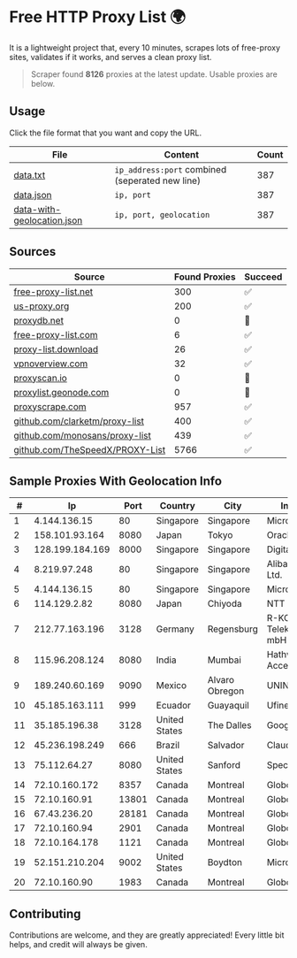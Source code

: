 
# Free HTTP Proxy List 🌍

It is a lightweight project that, every 10 minutes, scrapes lots of free-proxy sites, validates if it works, and serves a clean proxy list.


> Scraper found **8126** proxies at the latest update. Usable proxies are below.

## Usage

Click the file format that you want and copy the URL.


|File|Content|Count|
|----|-------|-----|
|[data.txt](https://raw.githubusercontent.com/themiralay/Proxy-List-World/master/data.txt)|`ip_address:port` combined (seperated new line)|387|
|[data.json](https://raw.githubusercontent.com/themiralay/Proxy-List-World/master/data.json)|`ip, port`|387|
|[data-with-geolocation.json](https://raw.githubusercontent.com/themiralay/Proxy-List-World/master/data-with-geolocation.json)|`ip, port, geolocation`|387|

## Sources

|Source|Found Proxies|Succeed|
|------|-------------|-------|
|[free-proxy-list.net](https://free-proxy-list.net)|300|✅|
|[us-proxy.org](https://www.us-proxy.org)|200|✅|
|[proxydb.net](http://proxydb.net)|0|🚫|
|[free-proxy-list.com](https://free-proxy-list.com/?page=&port=&type%5B%5D=http&type%5B%5D=https&up_time=0&search=Search)|6|✅|
|[proxy-list.download](https://www.proxy-list.download/HTTP)|26|✅|
|[vpnoverview.com](https://vpnoverview.com/privacy/anonymous-browsing/free-proxy-servers)|32|✅|
|[proxyscan.io](https://www.proxyscan.io)|0|🚫|
|[proxylist.geonode.com](https://proxylist.geonode.com/api/proxy-list?limit=300&page=1&sort_by=lastChecked&sort_type=desc&protocols=http,https)|0|🚫|
|[proxyscrape.com](https://api.proxyscrape.com/v2/?request=displayproxies&protocol=http&timeout=10000&country=all&ssl=all&anonymity=all)|957|✅|
|[github.com/clarketm/proxy-list](https://raw.githubusercontent.com/clarketm/proxy-list/master/proxy-list-raw.txt)|400|✅|
|[github.com/monosans/proxy-list](https://raw.githubusercontent.com/monosans/proxy-list/main/proxies/http.txt)|439|✅|
|[github.com/TheSpeedX/PROXY-List](https://raw.githubusercontent.com/TheSpeedX/PROXY-List/master/http.txt)|5766|✅|


## Sample Proxies With Geolocation Info

|#|Ip|Port|Country|City|Internet Service Provider|
|-|--|----|-------|----|-------------------------|
|1|4.144.136.15|80|Singapore|Singapore|Microsoft Corporation|
|2|158.101.93.164|8080|Japan|Tokyo|Oracle Corporation|
|3|128.199.184.169|8000|Singapore|Singapore|DigitalOcean, LLC|
|4|8.219.97.248|80|Singapore|Singapore|Alibaba (US) Technology Co., Ltd.|
|5|4.144.136.15|80|Singapore|Singapore|Microsoft Corporation|
|6|114.129.2.82|8080|Japan|Chiyoda|NTT SmartConnect Corporation|
|7|212.77.163.196|3128|Germany|Regensburg|R-KOM Regensburger Telekommunikationsgesellschaft mbH & Co. KG|
|8|115.96.208.124|8080|India|Mumbai|Hathway IP over Cable Internet Access|
|9|189.240.60.169|9090|Mexico|Alvaro Obregon|UNINET|
|10|45.185.163.111|999|Ecuador|Guayaquil|Ufinet Panama S.A.|
|11|35.185.196.38|3128|United States|The Dalles|Google LLC|
|12|45.236.198.249|666|Brazil|Salvador|Claudinei Sousa Cerqueira|
|13|75.112.64.27|8080|United States|Sanford|Spectrum|
|14|72.10.160.172|8357|Canada|Montreal|GloboTech Communications|
|15|72.10.160.91|13801|Canada|Montreal|GloboTech Communications|
|16|67.43.236.20|28181|Canada|Montreal|GloboTech Communications|
|17|72.10.160.94|2901|Canada|Montreal|GloboTech Communications|
|18|72.10.164.178|1121|Canada|Montreal|GloboTech Communications|
|19|52.151.210.204|9002|United States|Boydton|Microsoft Corporation|
|20|72.10.160.90|1983|Canada|Montreal|GloboTech Communications|



## Contributing

Contributions are welcome, and they are greatly appreciated! Every
little bit helps, and credit will always be given.

